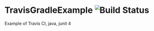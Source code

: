 # TravisGradleExample  ![Build Status](https://travis-ci.com/pdmoore/TravisGradleExample.svg?branch=master)
Example of Travis CI, java, junit 4



